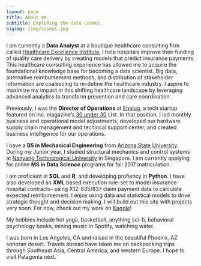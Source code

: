 ```yaml
---
layout: page
title: About me
subtitle: ExploRing the data cosmos. 
bigimg: /img/cosmos.jpg
---
```




I am currently a <strong>Data Analyst</strong> at a boutique healthcare consulting firm called <a href="http://healthcare-consulting.org" target="_blank">Healthcare Excellence Institute</a>, I help hospitals improve their funding of quality care delivery by creating models that predict insurance payments. This healthcare consulting experience has allowed me to acquire the foundational knowledge base for becoming a data scientist. Big data, alternative reimbursement methods, and distribution of stakeholder information are coalescing to re-define the healthcare industry. I aspire to maximize my impact in this shifting healthcare landscape by leveraging advanced analytics to transform prevention and care coordination. 

Previously, I was the <strong>Director of Operations</strong> at <a href="https://www.enplug.com/" target="_blank">Enplug</a>, a tech startup featured on Inc. magazine’s <a href="http://www.inc.com/will-yakowicz/2015-30-under-30-enplug.html" target="_blank">30 under 30</a> List. In that position, I led monthly business and operational model adjustments, developed our hardware supply chain management and techincal support center, and created business intelligence for our operations. 


I have a <strong>BS in Mechanical Engineering</strong> from <a href="https://barretthonors.asu.edu/" target="_blank">Arizona State University</a>. During my Junior year, I studied structural mechanics and control systems at <a href="http://www.ntu.edu.sg/Pages/home.aspx" target="_blank">Nanyang Technological University</a> in Singapore. I am currently applying for online <strong>MS in Data Science</strong> programs for fall 2017 matriculation. 



I am proficient in <strong>SQL</strong> and <strong>R</strong>, and developing profiency in <strong>Python</strong>. I have also developed an <strong>XML</strong> based execution rule-set to model insurance-hospital contracts- using X12-835/837 claim payment data to calculate expected reimbursement. I enjoy using data and statistical models to drive strategic thought and decision making. I will build out this site with projects very soon. For now, check out my work on <a href="https://www.kaggle.com/smartyn" target="_blank">Kaggle</a>!

My hobbies include hot yoga, basketball, anything sci-fi, behavioral psychology books, mining music in Spotify, watching water. 

I was born in Los Angeles, CA and raised in the beautiful Phoenix, AZ sonoran desert. Travels abroad have taken me on backpacking trips through Southeast Asia, Central America, and western Europe. I hope to visit Patagonia next. 

